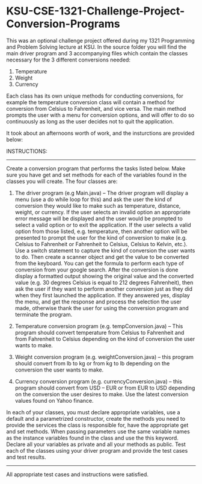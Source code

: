 # KSU-CSE-1321-Challenge-Project-Conversion-Programs

This was an optional challenge project offered during my 1321 Programming and Problem Solving lecture at KSU.
In the source folder you will find the main driver program and 3 accompanying files which contain the classes necessary for the 3 different conversions needed:
1. Temperature
2. Weight
3. Currency

Each class has its own unique methods for conducting conversions, for example the temperature conversion class will contain a method for conversion from Celsius to Fahrenheit, and vice versa.
The main method prompts the user with a menu for conversion options, and will offer to do so continuously as long as the user decides not to quit the application.

It took about an afternoons worth of work, and the insturctions are provided below:

INSTRUCTIONS:
___________________________________________________________________________________________________________________________________________________________________________________________________________________________
Create a conversion program that performs the tasks listed below. Make sure you have get and set methods for each of the variables found in the classes you will create. The four classes are:

1. The driver program (e.g Main.java) – The driver program will display a menu (use a do while loop for this) and ask the user the kind of conversion they would like to make such as temperature, distance, weight, or currency. If the user selects an invalid option an appropriate error message will be displayed and the user would be prompted to select a valid option or to exit the application. If the user selects a valid option from those listed, e.g. temperature, then another option will be presented to prompt the user for the kind of conversion to make (e.g. Celsius to Fahrenheit or Fahrenheit to Celsius, Celsius to Kelvin, etc.). Use a switch statement to capture the kind of conversion the user wants to do. Then create a scanner object and get the value to be converted from the keyboard. You can get the formula to perform each type of conversion from your google search. After the conversion is done display a formatted output showing the original value and the converted value (e.g. 30 degrees Celsius is equal to 212 degrees Fahrenheit), then ask the user if they want to perform another conversion just as they did when they first launched the application. If they answered yes, display the menu, and get the response and process the selection the user made, otherwise thank the user for using the conversion program and terminate the program.

2. Temperature conversion program (e.g. tempConversion.java) – This program should convert temperature from Celsius to Fahrenheit and from Fahrenheit to Celsius depending on the kind of conversion the user wants to make.

3. Weight conversion program (e.g. weightConversion.java) – this program should convert from lb to kg or from kg to lb depending on the conversion the user wants to make.

4. Currency conversion program (e.g. currencyConversion.java) – this program should convert from USD – EUR or from EUR to USD depending on the conversion the user desires to make. Use the latest conversion values found on Yahoo finance.

In each of your classes, you must declare appropriate variables, use a default and a parametrized constructor, create the methods you need to provide the services the class is responsible for, have the appropriate get and set methods. When passing parameters use the same variable names as the instance variables found in the class and use the this keyword. Declare all your variables as private and all your methods as public. Test each of the classes using your driver program and provide the test cases and test results.
___________________________________________________________________________________________________________________________________________________________________________________________________________________________

All appropriate test cases and instructions were satisfied.
